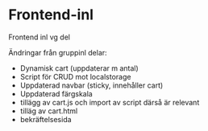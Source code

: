# Frontend-inl

Frontend inl vg del

Ändringar från gruppinl delar:

- Dynamisk cart (uppdaterar m antal)
- Script för CRUD mot localstorage
- Uppdaterad navbar (sticky, innehåller cart)
- Uppdaterad färgskala
- tillägg av cart.js och import av script därså är relevant
- tilläg av cart.html
- bekräftelsesida
